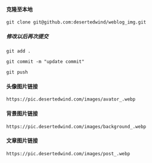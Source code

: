 #### 克隆至本地

```
git clone git@github.com:desertedwind/weblog_img.git
```

##### 修改以后再次提交

```
git add .
```

```
git commit -m "update commit"
```

```
git push
```

#### 头像图片链接

```
https://pic.desertedwind.com/images/avator_.webp
```

#### 背景图片链接

```
https://pic.desertedwind.com/images/background_.webp
```

#### 文章图片链接

```
https://pic.desertedwind.com/images/post_.webp
```
